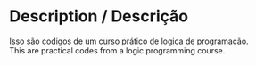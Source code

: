 # Description / Descrição

  Isso são codigos de um curso prático de logica de programação.\
  This are practical codes from a logic programming course.